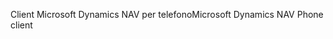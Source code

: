 <span data-ttu-id="e51ce-101">Client Microsoft Dynamics NAV per telefono</span><span class="sxs-lookup"><span data-stu-id="e51ce-101">Microsoft Dynamics NAV Phone client</span></span>